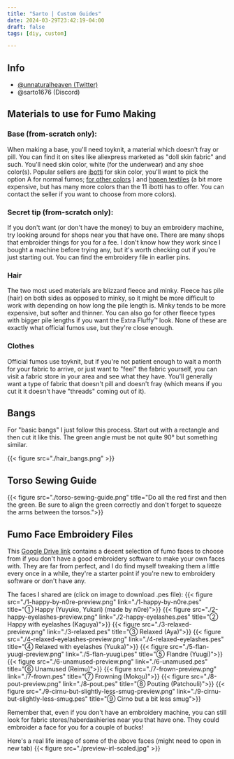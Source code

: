 ```yaml
---
title: "Sarto | Custom Guides"
date: 2024-03-29T23:42:19-04:00
draft: false
tags: [diy, custom]

---
```

## Info
- [@unnaturalheaven (Twitter)](https://twitter.com/unnaturalheaven)
- @sarto1676 (Discord)

## Materials to use for Fumo Making

### Base (from-scratch only): 
When making a base, you'll need toyknit, a material which doesn't fray or pill. You can find it on sites like aliexpress marketed as "doll skin fabric" and such. You'll need skin color, white (for the underwear) and any shoe color(s). Popular sellers are [ibotti](https://aliexpress.com/item/32603856876.html) for skin color, you'll want to pick the option A for normal fumos; [for other colors](https://aliexpress.com/item/32710927906.html) ) and [hopen textiles](https://aliexpress.com/item/32909551665.html) (a bit more expensive, but has many more colors than the 11 ibotti has to offer. You can contact the seller if you want to choose from more colors).

### Secret tip (from-scratch only): 
If you don't want (or don't have the money) to buy an embroidery machine, try looking around for shops near you that have one. There are many shops that embroider things for you for a fee. I don't know how they work since I bought a machine before trying any, but it's worth checking out if you're just starting out. You can find the embroidery file in earlier pins.

### Hair
The two most used materials are blizzard fleece and minky. Fleece has pile (hair) on both sides as opposed to minky, so it might be more difficult to work with depending on how long the pile length is. Minky tends to be more expensive, but softer and thinner. You can also go for other fleece types with bigger pile lengths if you want the Extra Fluffy™️ look. None of these are exactly what official fumos use, but they're close enough.

### Clothes 
Official fumos use toyknit, but if you're not patient enough to wait a month for your fabric to arrive, or just want to "feel" the fabric yourself, you can visit a fabric store in your area and see what they have. You'll generally want a type of fabric that doesn't pill and doesn't fray (which means if you cut it it doesn't have "threads" coming out of it).


## Bangs
For "basic bangs" I just follow this process. Start out with a rectangle and then cut it like this. The green angle must be not quite 90° but something similar.

{{< figure src="./hair_bangs.png" >}}

## Torso Sewing Guide
{{< figure src="./torso-sewing-guide.png" title="Do all the red first and then the green. Be sure to align the green correctly and don't forget to squeeze the arms between the torsos.">}}

## Fumo Face Embroidery Files
This [Google Drive link](https://drive.google.com/drive/folders/1exl7wEMbJw8HLrW5dyUkiNPQAVIBIgc6) contains a decent selection of fumo faces to choose from if you don't have a good embroidery software to make your own faces with. They are far from perfect, and I do find myself tweaking them a little every once in a while, they're a starter point if you're new to embroidery software or don't have any.

The faces I shared are (click on image to download .pes file):
{{< figure src="./1-happy-by-n0re-preview.png" link="./1-happy-by-n0re.pes" title="① Happy (Yuyuko, Yukari) (made by n0re)">}}
{{< figure src="./2-happy-eyelashes-preview.png" link="./2-happy-eyelashes.pes" title="② Happy with eyelashes (Kaguya)">}}
{{< figure src="./3-relaxed-preview.png" link="./3-relaxed.pes" title="③ Relaxed (Aya)">}}
{{< figure src="./4-relaxed-eyelashes-preview.png" link="./4-relaxed-eyelashes.pes" title="④ Relaxed with eyelashes (Yuuka)">}}
{{< figure src="./5-flan-yuugi-preview.png" link="./5-flan-yuugi.pes" title="⑤ Flandre (Yuugi)">}}
{{< figure src="./6-unamused-preview.png" link="./6-unamused.pes" title="⑥ Unamused (Reimu)">}}
{{< figure src="./7-frown-preview.png" link="./7-frown.pes" title="⑦ Frowning (Mokou)">}}
{{< figure src="./8-pout-preview.png" link="./8-pout.pes" title="⑧ Pouting (Patchouli)">}}
{{< figure src="./9-cirnu-but-slightly-less-smug-preview.png" link="./9-cirnu-but-slightly-less-smug.pes" title="⑨ Cirno but a bit less smug">}}

Remember that, even if you don't have an embroidery machine, you can still look for fabric stores/haberdashieries near you that have one. They could embroider a face for you for a couple of bucks!

Here's a real life image of some of the above faces (might need to open in new tab)
{{< figure src="./preview-irl-scaled.jpg" >}}
